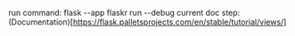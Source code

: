 run command: flask --app flaskr run --debug
current doc step: (Documentation)[https://flask.palletsprojects.com/en/stable/tutorial/views/]
